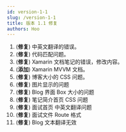 ```yaml
---
id: version-1-1
slug: /version-1-1
title: 版本 1.1 修复
authors: Hoo
---
```




1. (**修复**) 中英文翻译的错误。
1. (**修复**) 代码匹配问题。
1. (**修复**) Xamarin 文档笔记的错误，修改内容。
1. (**添加**) Xamarin MVVM 文档。
1. (**修复**) 博客大小的 CSS 问题。
1. (**修复**) 图片显示的问题
1. (**修复**) Blog 界面 Box 大小的问题
1. (**修复**) 笔记简介首页 CSS 问题
1. (**修复**) 面试首页 中英文翻译问题
1. (**修复**) 面试文件 Route 格式
1. (**修复**) Blog 文本翻译无效